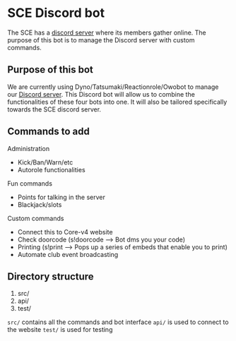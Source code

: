 # SCE Discord bot

The SCE has a [discord server](https://discord.gg/e2Dsgd9) where
its members gather online. The purpose of this bot is to manage 
the Discord server with custom commands.

## Purpose of this bot

We are currently using Dyno/Tatsumaki/Reactionrole/Owobot to manage
our [Discord server](https://discord.gg/e2Dsgd9). This Discord bot
will allow us to combine the functionalities of these four bots
into one. It will also be tailored specifically towards the SCE discord
server.

## Commands to add

Administration
- Kick/Ban/Warn/etc
- Autorole functionalities

Fun commands
- Points for talking in the server
- Blackjack/slots

Custom commands
- Connect this to Core-v4 website
- Check doorcode (s!doorcode --> Bot dms you your code)
- Printing (s!print --> Pops up a series of embeds that enable you to 
print)
- Automate club event broadcasting

## Directory structure
1. src/
1. api/
1. test/

`src/` contains all the commands and bot interface
`api/` is used to connect to the website
`test/` is used for testing